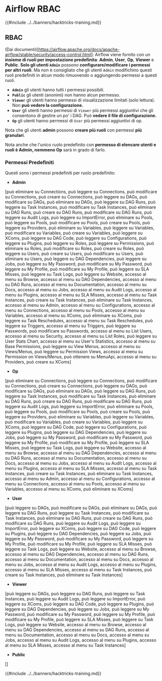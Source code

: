 # Airflow RBAC

{{#include ../../banners/hacktricks-training.md}}

## RBAC

(Dai documenti)\[https://airflow.apache.org/docs/apache-airflow/stable/security/access-control.html]: Airflow viene fornito con un **insieme di ruoli per impostazione predefinita**: **Admin**, **User**, **Op**, **Viewer** e **Public**. **Solo gli utenti `Admin`** possono **configurare/modificare i permessi per altri ruoli**. Ma non è consigliato che gli utenti `Admin` modifichino questi ruoli predefiniti in alcun modo rimuovendo o aggiungendo permessi a questi ruoli.

- **`Admin`** gli utenti hanno tutti i permessi possibili.
- **`Public`** gli utenti (anonimi) non hanno alcun permesso.
- **`Viewer`** gli utenti hanno permessi di visualizzazione limitati (solo lettura). Non **può vedere la configurazione.**
- **`User`** gli utenti hanno permessi di `Viewer` più permessi aggiuntivi che gli consentono di gestire un po' i DAG. Può **vedere il file di configurazione.**
- **`Op`** gli utenti hanno permessi di `User` più permessi aggiuntivi di op.

Nota che gli utenti **admin** possono **creare più ruoli** con permessi **più granulari**.

Nota anche che l'unico ruolo predefinito con **permesso di elencare utenti e ruoli è Admin, nemmeno Op** sarà in grado di farlo.

### Permessi Predefiniti

Questi sono i permessi predefiniti per ruolo predefinito:

- **Admin**

\[può eliminare su Connections, può leggere su Connections, può modificare su Connections, può creare su Connections, può leggere su DAGs, può modificare su DAGs, può eliminare su DAGs, può leggere su DAG Runs, può leggere su Task Instances, può modificare su Task Instances, può eliminare su DAG Runs, può creare su DAG Runs, può modificare su DAG Runs, può leggere su Audit Logs, può leggere su ImportError, può eliminare su Pools, può leggere su Pools, può modificare su Pools, può creare su Pools, può leggere su Providers, può eliminare su Variables, può leggere su Variables, può modificare su Variables, può creare su Variables, può leggere su XComs, può leggere su DAG Code, può leggere su Configurations, può leggere su Plugins, può leggere su Roles, può leggere su Permissions, può eliminare su Roles, può modificare su Roles, può creare su Roles, può leggere su Users, può creare su Users, può modificare su Users, può eliminare su Users, può leggere su DAG Dependencies, può leggere su Jobs, può leggere su My Password, può modificare su My Password, può leggere su My Profile, può modificare su My Profile, può leggere su SLA Misses, può leggere su Task Logs, può leggere su Website, accesso al menu su Browse, accesso al menu su DAG Dependencies, accesso al menu su DAG Runs, accesso al menu su Documentation, accesso al menu su Docs, accesso al menu su Jobs, accesso al menu su Audit Logs, accesso al menu su Plugins, accesso al menu su SLA Misses, accesso al menu su Task Instances, può creare su Task Instances, può eliminare su Task Instances, accesso al menu su Admin, accesso al menu su Configurations, accesso al menu su Connections, accesso al menu su Pools, accesso al menu su Variables, accesso al menu su XComs, può eliminare su XComs, può leggere su Task Reschedules, accesso al menu su Task Reschedules, può leggere su Triggers, accesso al menu su Triggers, può leggere su Passwords, può modificare su Passwords, accesso al menu su List Users, accesso al menu su Security, accesso al menu su List Roles, può leggere su User Stats Chart, accesso al menu su User's Statistics, accesso al menu su Base Permissions, può leggere su View Menus, accesso al menu su Views/Menus, può leggere su Permission Views, accesso al menu su Permission on Views/Menus, può ottenere su MenuApi, accesso al menu su Providers, può creare su XComs]

- **Op**

\[può eliminare su Connections, può leggere su Connections, può modificare su Connections, può creare su Connections, può leggere su DAGs, può modificare su DAGs, può eliminare su DAGs, può leggere su DAG Runs, può leggere su Task Instances, può modificare su Task Instances, può eliminare su DAG Runs, può creare su DAG Runs, può modificare su DAG Runs, può leggere su Audit Logs, può leggere su ImportError, può eliminare su Pools, può leggere su Pools, può modificare su Pools, può creare su Pools, può leggere su Providers, può eliminare su Variables, può leggere su Variables, può modificare su Variables, può creare su Variables, può leggere su XComs, può leggere su DAG Code, può leggere su Configurations, può leggere su Plugins, può leggere su DAG Dependencies, può leggere su Jobs, può leggere su My Password, può modificare su My Password, può leggere su My Profile, può modificare su My Profile, può leggere su SLA Misses, può leggere su Task Logs, può leggere su Website, accesso al menu su Browse, accesso al menu su DAG Dependencies, accesso al menu su DAG Runs, accesso al menu su Documentation, accesso al menu su Docs, accesso al menu su Jobs, accesso al menu su Audit Logs, accesso al menu su Plugins, accesso al menu su SLA Misses, accesso al menu su Task Instances, può creare su Task Instances, può eliminare su Task Instances, accesso al menu su Admin, accesso al menu su Configurations, accesso al menu su Connections, accesso al menu su Pools, accesso al menu su Variables, accesso al menu su XComs, può eliminare su XComs]

- **User**

\[può leggere su DAGs, può modificare su DAGs, può eliminare su DAGs, può leggere su DAG Runs, può leggere su Task Instances, può modificare su Task Instances, può eliminare su DAG Runs, può creare su DAG Runs, può modificare su DAG Runs, può leggere su Audit Logs, può leggere su ImportError, può leggere su XComs, può leggere su DAG Code, può leggere su Plugins, può leggere su DAG Dependencies, può leggere su Jobs, può leggere su My Password, può modificare su My Password, può leggere su My Profile, può modificare su My Profile, può leggere su SLA Misses, può leggere su Task Logs, può leggere su Website, accesso al menu su Browse, accesso al menu su DAG Dependencies, accesso al menu su DAG Runs, accesso al menu su Documentation, accesso al menu su Docs, accesso al menu su Jobs, accesso al menu su Audit Logs, accesso al menu su Plugins, accesso al menu su SLA Misses, accesso al menu su Task Instances, può creare su Task Instances, può eliminare su Task Instances]

- **Viewer**

\[può leggere su DAGs, può leggere su DAG Runs, può leggere su Task Instances, può leggere su Audit Logs, può leggere su ImportError, può leggere su XComs, può leggere su DAG Code, può leggere su Plugins, può leggere su DAG Dependencies, può leggere su Jobs, può leggere su My Password, può modificare su My Password, può leggere su My Profile, può modificare su My Profile, può leggere su SLA Misses, può leggere su Task Logs, può leggere su Website, accesso al menu su Browse, accesso al menu su DAG Dependencies, accesso al menu su DAG Runs, accesso al menu su Documentation, accesso al menu su Docs, accesso al menu su Jobs, accesso al menu su Audit Logs, accesso al menu su Plugins, accesso al menu su SLA Misses, accesso al menu su Task Instances]

- **Public**

\[]

{{#include ../../banners/hacktricks-training.md}}
